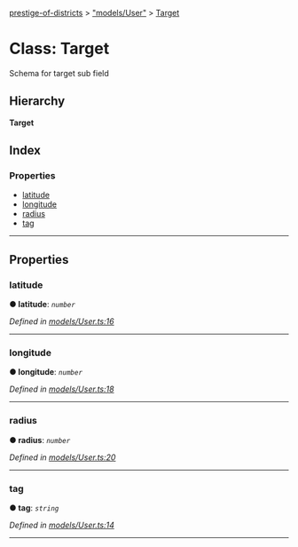 [prestige-of-districts](../README.md) > ["models/User"](../modules/_models_user_.md) > [Target](../classes/_models_user_.target.md)

# Class: Target

Schema for target sub field

## Hierarchy

**Target**

## Index

### Properties

* [latitude](_models_user_.target.md#latitude)
* [longitude](_models_user_.target.md#longitude)
* [radius](_models_user_.target.md#radius)
* [tag](_models_user_.target.md#tag)

---

## Properties

<a id="latitude"></a>

###  latitude

**● latitude**: *`number`*

*Defined in [models/User.ts:16](https://github.com/YarosJ/prestige-of-districts/blob/17f0d7b/models/User.ts#L16)*

___
<a id="longitude"></a>

###  longitude

**● longitude**: *`number`*

*Defined in [models/User.ts:18](https://github.com/YarosJ/prestige-of-districts/blob/17f0d7b/models/User.ts#L18)*

___
<a id="radius"></a>

###  radius

**● radius**: *`number`*

*Defined in [models/User.ts:20](https://github.com/YarosJ/prestige-of-districts/blob/17f0d7b/models/User.ts#L20)*

___
<a id="tag"></a>

###  tag

**● tag**: *`string`*

*Defined in [models/User.ts:14](https://github.com/YarosJ/prestige-of-districts/blob/17f0d7b/models/User.ts#L14)*

___

